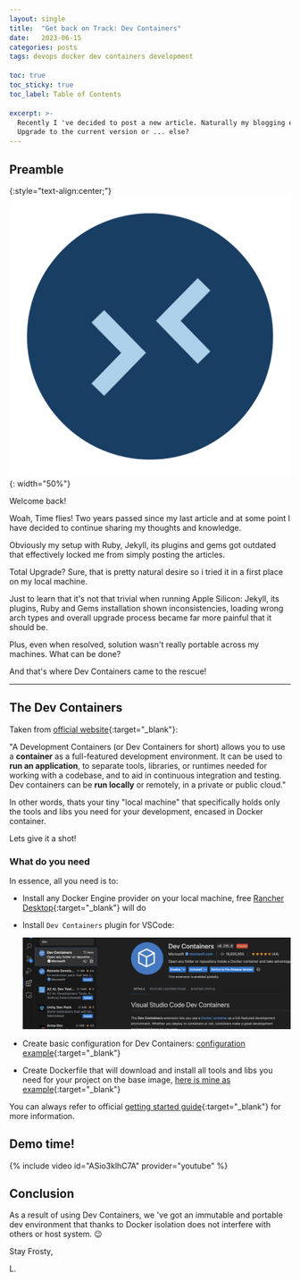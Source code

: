 ```yaml
---
layout: single
title:  "Get back on Track: Dev Containers"
date:   2023-06-15
categories: posts
tags: devops docker dev containers development

toc: true
toc_sticky: true
toc_label: Table of Contents

excerpt: >-
  Recently I 've decided to post a new article. Naturally my blogging environment got outdated.
  Upgrade to the current version or ... else?
---
```

## Preamble

{:style="text-align:center;"}
![dev-containers-logo](/assets/images/dev-containers/dev-containers.png){: width="50%"}

Welcome back!

Woah, Time flies! Two years passed since my last article and at some point I have decided to continue sharing my thoughts and knowledge.

Obviously my setup with Ruby, Jekyll, its plugins and gems got outdated that effectively locked me from simply posting the articles.

Total Upgrade? Sure, that is pretty natural desire so i tried it in a first place on my local machine.

Just to learn that it's not that trivial when running Apple Silicon: Jekyll, its plugins, Ruby and Gems installation shown inconsistencies, loading wrong arch types and overall upgrade process became far more painful that it should be.

Plus, even when resolved, solution wasn't really portable across my machines. What can be done? 

And that's where Dev Containers came to the rescue!

-----

## The Dev Containers

Taken from [official website](https://containers.dev/){:target="_blank"}: 

"A Development Containers (or Dev Containers for short) allows you to use a **container** as a full-featured development environment.
It can be used to **run an application**, to separate tools, libraries, or runtimes needed for working with a codebase, and to aid in continuous integration and testing. 
Dev containers can be **run locally** or remotely, in a private or public cloud."

In other words, thats your tiny "local machine" that specifically holds only the tools and libs you need for your development, encased in Docker container. 

Lets give it a shot!

### What do you need

In essence, all you need is to:

* Install any Docker Engine provider on your local machine, free [Rancher Desktop](https://rancherdesktop.io/){:target="_blank"} will do

* Install `Dev Containers` plugin for VSCode:

  ![dev-containers-vsc-plugin](/assets/images/dev-containers/dev-containers-vsc-plugin.png)

* Create basic configuration for Dev Containers: [configuration example](https://github.com/leshcat/leshcat.github.io/blob/master/.devcontainer/devcontainer.json){:target="_blank"}

* Create Dockerfile that will download and install all tools and libs you need for your project on the base image, [here is mine as example](https://github.com/leshcat/leshcat.github.io/blob/master/Dockerfile){:target="_blank"}

You can always refer to official [getting started guide](https://code.visualstudio.com/docs/devcontainers/tutorial){:target="_blank"} for more information.

## Demo time!

{% include video id="ASio3klhC7A" provider="youtube" %}

## Conclusion

As a result of using Dev Containers, we 've got an immutable and portable dev environment that thanks to Docker isolation does not interfere with others or host system. :wink:

Stay Frosty,

L.
